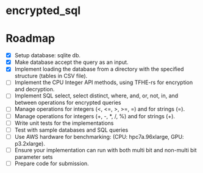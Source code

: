 # encrypted_sql

# Roadmap
- [x] Setup database: sqlite db.
- [x] Make database accept the query as an input.
- [x] Implement loading the database from a directory with the specified structure (tables in CSV file).
- [ ] Implement the CPU Integer API methods, using TFHE-rs for encryption and decryption.
- [ ] Implement SQL select, select distinct, where, and, or, not, in, and between operations for encrypted queries
- [ ] Manage operations for integers (<, <=, >, >=, =) and for strings (=).
- [ ] Manage operations for integers (+, -, *, /, %) and for strings (+).
- [ ] Write unit tests for the implementations
- [ ] Test with sample databases and SQL queries
- [ ] Use AWS hardware for benchmarking: (CPU: hpc7a.96xlarge, GPU: p3.2xlarge).
- [ ] Ensure your implementation can run with both multi bit and non-multi bit parameter sets
- [ ] Prepare code for submission.